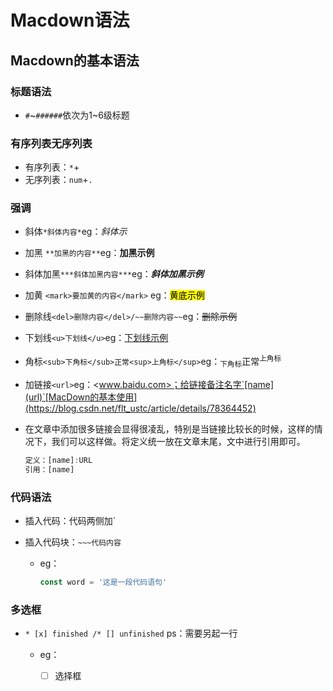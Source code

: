 # Macdown语法 #

## Macdown的基本语法 ##

### 标题语法

* `#`~`######`依次为1~6级标题

### 有序列表无序列表

* 有序列表：`*`+` `
* 无序列表：`num`+`.`

### 强调

* 斜体`*斜体内容*`eg：*斜体示*

* 加黑 `**加黑的内容**`eg：**加黑示例**

* 斜体加黑`***斜体加黑内容***`eg：***斜体加黑示例***

* 加黄 `<mark>要加黄的内容</mark>` eg：<mark>黄底示例</mark>

* 删除线`<del>删除内容</del>/~~删除内容~~`eg：<del>删除示例</del>

* 下划线`<u>下划线</u>`eg：<u>下划线示例</u>

* 角标`<sub>下角标</sub>正常<sup>上角标</sup>`eg：<sub>下角标</sub>正常<sup>上角标</sup>

* 加链接`<url>`eg：<www.baidu.com>；给链接备注名字`[name](url)`[MacDown的基本使用](https://blog.csdn.net/flt_ustc/article/details/78364452)

* 在文章中添加很多链接会显得很凌乱，特别是当链接比较长的时候，这样的情况下，我们可以这样做。将定义统一放在文章末尾，文中进行引用即可。

  ```javascript
  定义：[name]:URL
  引用：[name]
  ```

### 代码语法

* 插入代码：代码两侧加`

* 插入代码块：`~~~代码内容`

  * eg：

    ~~~javascript
    const word = '这是一段代码语句'
    ~~~

### 多选框

* `* [x] finished /* [] unfinished` ps：需要另起一行

  * eg：

    * [ ] 选择框
